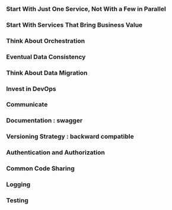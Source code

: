 ### Start With Just One Service, Not With a Few in Parallel
### Start With Services That Bring Business Value
### Think About Orchestration
### Eventual Data Consistency
### Think About Data Migration
### Invest in DevOps
### Communicate
### Documentation : swagger
### Versioning Strategy : backward compatible
### Authentication and Authorization
### Common Code Sharing
### Logging
### Testing
